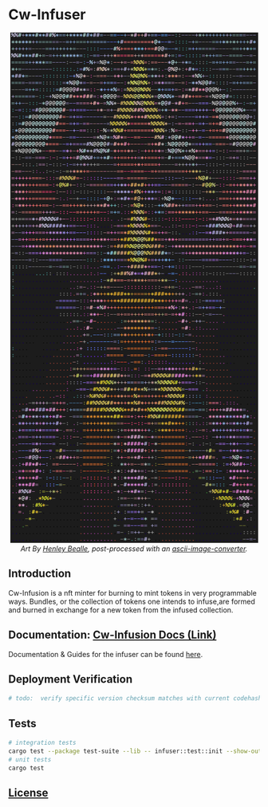 # Cw-Infuser
 
 <div align="center">

[![preview](/public/gallery.png)]()\
*Art By [Henley Bealle](https://www.henleybeall.com/), post-processed with an [ascii-image-converter](./art/generators/ascii-image-converter/README).*
</div>

## Introduction
Cw-Infusion is a nft minter for burning to mint tokens in very programmable ways. Bundles, or the collection of tokens one intends to infuse,are formed and burned in exchange for a new token from the infused collection.


## Documentation: [Cw-Infusion Docs (Link)](https://permissionless.money/docs/infusions)
Documentation & Guides for the infuser can be found [here](https://permissionless.money/docs/infusions).

## Deployment Verification
```sh
# todo:  verify specific version checksum matches with current codehash
```

## Tests
```sh
# integration tests
cargo test --package test-suite --lib -- infuser::test::init --show-output 
# unit tests
cargo test
```


## [License](https://github.com/permissionlessweb/cw-infuser/blob/main/LICENSE)
